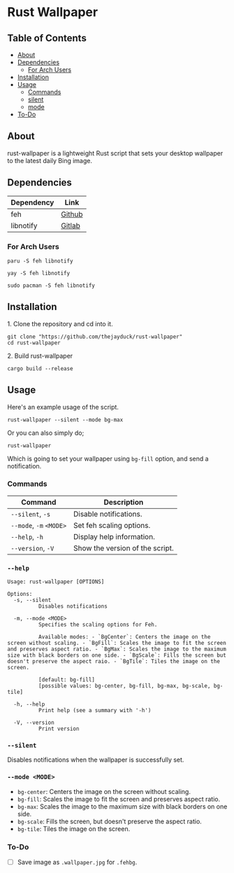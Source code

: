 # Rust Wallpaper

## Table of Contents

- [About](#about)
- [Dependencies](#dependencies)
  - [For Arch Users](#for-arch-users)
- [Installation](#installation)
- [Usage](#usage)
  - [Commands](#commands)
  - [silent](#silent)
  - [mode](#mode-mode)
- [To-Do](#to-do)

## About
rust-wallpaper is a lightweight Rust script that sets your desktop wallpaper to the latest daily Bing image. 

## Dependencies
|Dependency|Link                                              |
|----------|--------------------------------------------------|
|feh       |[Github](https://github.com/derf/feh)             |
|libnotify |[Gitlab](https://gitlab.gnome.org/GNOME/libnotify)|

### For Arch Users
```
paru -S feh libnotify
```
```
yay -S feh libnotify
```
```
sudo pacman -S feh libnotify
```

## Installation
1\. Clone the repository and cd into it.
```
git clone "https://github.com/thejayduck/rust-wallpaper"
cd rust-wallpaper
```
2\. Build rust-wallpaper
```
cargo build --release
```

## Usage
Here's an example usage of the script.
```
rust-wallpaper --silent --mode bg-max
```
Or you can also simply do;
```
rust-wallpaper
```
Which is going to set your wallpaper using `bg-fill` option, and send a notification.

### Commands
| Command                  | Description                                |
|--------------------------|--------------------------------------------|
| `--silent`, `-s`         | Disable notifications.                     |
| `--mode`, `-m` `<MODE>`  | Set feh scaling options.                   |
| `--help`, `-h`           | Display help information.                  |
| `--version`, `-V`        | Show the version of the script.            |

### `--help`
```
Usage: rust-wallpaper [OPTIONS]

Options:
  -s, --silent
          Disables notifications

  -m, --mode <MODE>
          Specifies the scaling options for Feh.
          
          Available modes: - `BgCenter`: Centers the image on the screen without scaling. - `BgFill`: Scales the image to fit the screen and preserves aspect ratio. - `BgMax`: Scales the image to the maximum size with black borders on one side. - `BgScale`: Fills the screen but doesn't preserve the aspect raio. - `BgTile`: Tiles the image on the screen.
          
          [default: bg-fill]
          [possible values: bg-center, bg-fill, bg-max, bg-scale, bg-tile]

  -h, --help
          Print help (see a summary with '-h')

  -V, --version
          Print version
```

### `--silent`
Disables notifications when the wallpaper is successfully set.

### `--mode <MODE>`
- `bg-center`: Centers the image on the screen without scaling.
- `bg-fill`: Scales the image to fit the screen and preserves aspect ratio.
- `bg-max`: Scales the image to the maximum size with black borders on one side.
- `bg-scale`: Fills the screen, but doesn't preserve the aspect ratio.
- `bg-tile`: Tiles the image on the screen.

### To-Do
- [ ] Save image as `.wallpaper.jpg` for `.fehbg`.